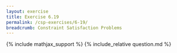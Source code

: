 ```yaml
---
layout: exercise
title: Exercise 6.19
permalink: /csp-exercises/6-19/
breadcrumb: Constraint Satisfaction Problems
---
```


{% include mathjax_support %}
{% include_relative question.md %}
